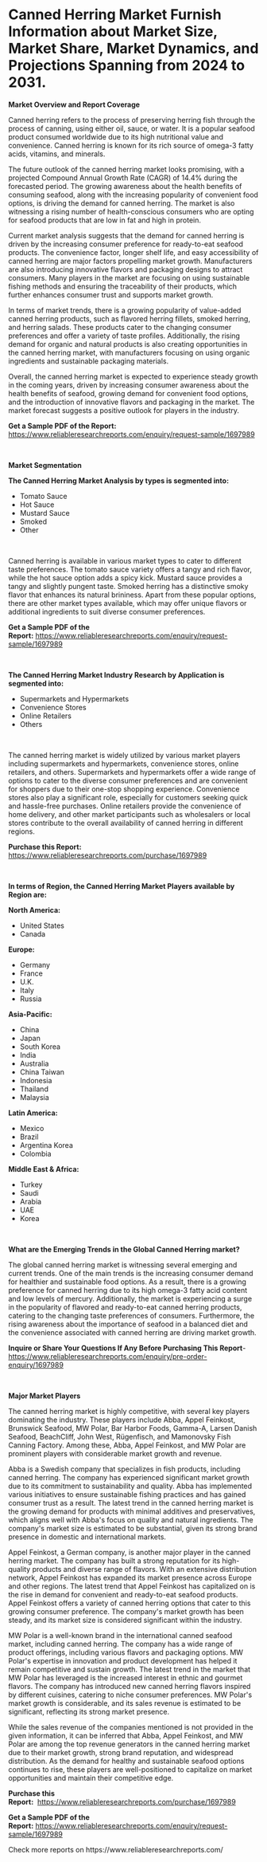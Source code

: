 <p><h1>Canned Herring Market Furnish Information about Market Size, Market Share, Market Dynamics, and Projections Spanning from 2024 to 2031.</h1></p><p><strong>Market Overview and Report Coverage</strong></p>
<p><p>Canned herring refers to the process of preserving herring fish through the process of canning, using either oil, sauce, or water. It is a popular seafood product consumed worldwide due to its high nutritional value and convenience. Canned herring is known for its rich source of omega-3 fatty acids, vitamins, and minerals.</p><p>The future outlook of the canned herring market looks promising, with a projected Compound Annual Growth Rate (CAGR) of 14.4% during the forecasted period. The growing awareness about the health benefits of consuming seafood, along with the increasing popularity of convenient food options, is driving the demand for canned herring. The market is also witnessing a rising number of health-conscious consumers who are opting for seafood products that are low in fat and high in protein.</p><p>Current market analysis suggests that the demand for canned herring is driven by the increasing consumer preference for ready-to-eat seafood products. The convenience factor, longer shelf life, and easy accessibility of canned herring are major factors propelling market growth. Manufacturers are also introducing innovative flavors and packaging designs to attract consumers. Many players in the market are focusing on using sustainable fishing methods and ensuring the traceability of their products, which further enhances consumer trust and supports market growth.</p><p>In terms of market trends, there is a growing popularity of value-added canned herring products, such as flavored herring fillets, smoked herring, and herring salads. These products cater to the changing consumer preferences and offer a variety of taste profiles. Additionally, the rising demand for organic and natural products is also creating opportunities in the canned herring market, with manufacturers focusing on using organic ingredients and sustainable packaging materials.</p><p>Overall, the canned herring market is expected to experience steady growth in the coming years, driven by increasing consumer awareness about the health benefits of seafood, growing demand for convenient food options, and the introduction of innovative flavors and packaging in the market. The market forecast suggests a positive outlook for players in the industry.</p></p>
<p><strong>Get a Sample PDF of the Report:</strong> <a href="https://www.reliableresearchreports.com/enquiry/request-sample/1697989">https://www.reliableresearchreports.com/enquiry/request-sample/1697989</a></p>
<p>&nbsp;</p>
<p><strong>Market Segmentation</strong></p>
<p><strong>The Canned Herring Market Analysis by types is segmented into:</strong></p>
<p><ul><li>Tomato Sauce</li><li>Hot Sauce</li><li>Mustard Sauce</li><li>Smoked</li><li>Other</li></ul></p>
<p>&nbsp;</p>
<p><p>Canned herring is available in various market types to cater to different taste preferences. The tomato sauce variety offers a tangy and rich flavor, while the hot sauce option adds a spicy kick. Mustard sauce provides a tangy and slightly pungent taste. Smoked herring has a distinctive smoky flavor that enhances its natural brininess. Apart from these popular options, there are other market types available, which may offer unique flavors or additional ingredients to suit diverse consumer preferences.</p></p>
<p><strong>Get a Sample PDF of the Report:</strong>&nbsp;<a href="https://www.reliableresearchreports.com/enquiry/request-sample/1697989">https://www.reliableresearchreports.com/enquiry/request-sample/1697989</a></p>
<p>&nbsp;</p>
<p><strong>The Canned Herring Market Industry Research by Application is segmented into:</strong></p>
<p><ul><li>Supermarkets and Hypermarkets</li><li>Convenience Stores</li><li>Online Retailers</li><li>Others</li></ul></p>
<p>&nbsp;</p>
<p><p>The canned herring market is widely utilized by various market players including supermarkets and hypermarkets, convenience stores, online retailers, and others. Supermarkets and hypermarkets offer a wide range of options to cater to the diverse consumer preferences and are convenient for shoppers due to their one-stop shopping experience. Convenience stores also play a significant role, especially for customers seeking quick and hassle-free purchases. Online retailers provide the convenience of home delivery, and other market participants such as wholesalers or local stores contribute to the overall availability of canned herring in different regions.</p></p>
<p><strong>Purchase this Report:</strong>&nbsp; <a href="https://www.reliableresearchreports.com/purchase/1697989">https://www.reliableresearchreports.com/purchase/1697989</a></p>
<p>&nbsp;</p>
<p><strong>In terms of Region, the Canned Herring Market Players available by Region are:</strong></p>
<p>
    <p> <strong> North America: </strong>
        <ul>
            <li>United States</li>
            <li>Canada</li>
        </ul>
        </p> 
    <p> <strong> Europe: </strong>
        <ul>
            <li>Germany</li>
            <li>France</li>
            <li>U.K.</li>
            <li>Italy</li>
            <li>Russia</li>
        </ul>
        </p> 
    <p> <strong> Asia-Pacific: </strong>
        <ul>
            <li>China</li>
            <li>Japan</li>
            <li>South Korea</li>
            <li>India</li>
            <li>Australia</li>
            <li>China Taiwan</li>
            <li>Indonesia</li>
            <li>Thailand</li>
            <li>Malaysia</li>
        </ul>
        </p> 
    <p> <strong> Latin America: </strong>
        <ul>
            <li>Mexico</li>
            <li>Brazil</li>
            <li>Argentina Korea</li>
            <li>Colombia</li>
        </ul>
        </p> 
    <p> <strong> Middle East & Africa: </strong>
        <ul>
            <li>Turkey</li>
            <li>Saudi</li>
            <li>Arabia</li>
            <li>UAE</li>
            <li>Korea</li>
        </ul>
    </p>
    </p>
<p>&nbsp;</p>
<p><strong>What are the Emerging Trends in the Global Canned Herring market?</strong></p>
<p><p>The global canned herring market is witnessing several emerging and current trends. One of the main trends is the increasing consumer demand for healthier and sustainable food options. As a result, there is a growing preference for canned herring due to its high omega-3 fatty acid content and low levels of mercury. Additionally, the market is experiencing a surge in the popularity of flavored and ready-to-eat canned herring products, catering to the changing taste preferences of consumers. Furthermore, the rising awareness about the importance of seafood in a balanced diet and the convenience associated with canned herring are driving market growth.</p></p>
<p><strong>Inquire or Share Your Questions If Any Before Purchasing This Report</strong>- <a href="https://www.reliableresearchreports.com/enquiry/pre-order-enquiry/1697989">https://www.reliableresearchreports.com/enquiry/pre-order-enquiry/1697989</a></p>
<p>&nbsp;</p>
<p><strong>Major Market Players</strong></p>
<p><p>The canned herring market is highly competitive, with several key players dominating the industry. These players include Abba, Appel Feinkost, Brunswick Seafood, MW Polar, Bar Harbor Foods, Gamma-A, Larsen Danish Seafood, BeachCliff, John West, Rügenfisch, and Mamonovsky Fish Canning Factory. Among these, Abba, Appel Feinkost, and MW Polar are prominent players with considerable market growth and revenue.</p><p>Abba is a Swedish company that specializes in fish products, including canned herring. The company has experienced significant market growth due to its commitment to sustainability and quality. Abba has implemented various initiatives to ensure sustainable fishing practices and has gained consumer trust as a result. The latest trend in the canned herring market is the growing demand for products with minimal additives and preservatives, which aligns well with Abba's focus on quality and natural ingredients. The company's market size is estimated to be substantial, given its strong brand presence in domestic and international markets.</p><p>Appel Feinkost, a German company, is another major player in the canned herring market. The company has built a strong reputation for its high-quality products and diverse range of flavors. With an extensive distribution network, Appel Feinkost has expanded its market presence across Europe and other regions. The latest trend that Appel Feinkost has capitalized on is the rise in demand for convenient and ready-to-eat seafood products. Appel Feinkost offers a variety of canned herring options that cater to this growing consumer preference. The company's market growth has been steady, and its market size is considered significant within the industry.</p><p>MW Polar is a well-known brand in the international canned seafood market, including canned herring. The company has a wide range of product offerings, including various flavors and packaging options. MW Polar's expertise in innovation and product development has helped it remain competitive and sustain growth. The latest trend in the market that MW Polar has leveraged is the increased interest in ethnic and gourmet flavors. The company has introduced new canned herring flavors inspired by different cuisines, catering to niche consumer preferences. MW Polar's market growth is considerable, and its sales revenue is estimated to be significant, reflecting its strong market presence.</p><p>While the sales revenue of the companies mentioned is not provided in the given information, it can be inferred that Abba, Appel Feinkost, and MW Polar are among the top revenue generators in the canned herring market due to their market growth, strong brand reputation, and widespread distribution. As the demand for healthy and sustainable seafood options continues to rise, these players are well-positioned to capitalize on market opportunities and maintain their competitive edge.</p></p>
<p><strong>Purchase this Report:</strong>&nbsp;&nbsp;<a href="https://www.reliableresearchreports.com/purchase/1697989">https://www.reliableresearchreports.com/purchase/1697989</a></p>
<p></p>
<p><strong>Get a Sample PDF of the Report:</strong>&nbsp;<a href="https://www.reliableresearchreports.com/enquiry/request-sample/1697989">https://www.reliableresearchreports.com/enquiry/request-sample/1697989</a></p>
<p>Check more reports on https://www.reliableresearchreports.com/</p>